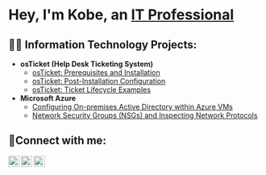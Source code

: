 <h1>Hey, I'm Kobe, an <a href="https://www.linkedin.com/in/kobes/">IT Professional</a></h1>

<h2>👨‍💻 Information Technology Projects:</h2>

- <b>osTicket (Help Desk Ticketing System)</b>
  - [osTicket: Prerequisites and Installation](https://github.com/thekobewan/osticket-prereqs)
  - [osTicket: Post-Installation Configuration](https://github.com/thekobewan/post-install-config)
  - [osTicket: Ticket Lifecycle Examples](https://github.com/thekobewan/ticket-lifecycle)
- <b>Microsoft Azure</b>
  - [Configuring On-premises Active Directory within Azure VMs](https://github.com/thekobewan/configure-ad)
  - [Network Security Groups (NSGs) and Inspecting Network Protocols](https://github.com/thekobewan/azure-network-protocols)

<h2>🤳Connect with me:</h2>

[<img align="left" alt="Josh | Youtube" width="22px" src="https://cdn.jsdelivr.net/npm/simple-icons@v3/icons/youtube.svg" />][youtube]
[<img align="left" alt="Josh | LinkedIn" width="22px" src="https://cdn.jsdelivr.net/npm/simple-icons@v3/icons/linkedin.svg" />][linkedin]
[<img align="left" alt="Josh | Instagram" width="22px" src="https://cdn.jsdelivr.net/npm/simple-icons@v3/icons/instagram.svg" />][instagram]

[youtube]: https://www.youtube.com/@thekobewan
[instagram]: https://www.instagram.com/thekobewan_/?hl=en
[linkedin]: https://www.linkedin.com/in/kobes/
